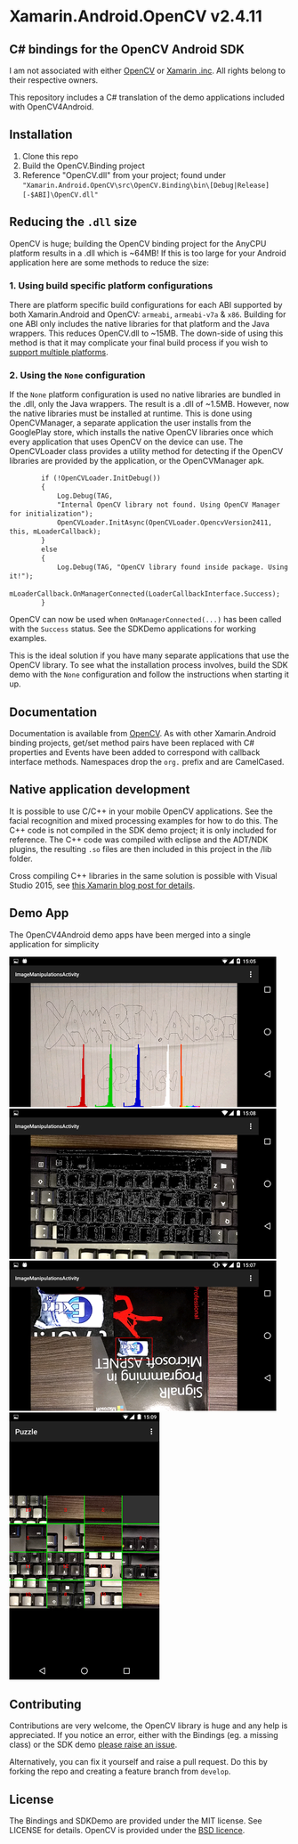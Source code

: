 Xamarin.Android.OpenCV v2.4.11
========================

## C# bindings for the OpenCV Android SDK ##

I am not associated with either [OpenCV](http://opencv.org/) or [Xamarin .inc](http://xamarin.com/). All rights belong to their respective owners.

This repository includes a C# translation of the demo applications included with OpenCV4Android.

## Installation ##
1. Clone this repo
2. Build the OpenCV.Binding project
3. Reference "OpenCV.dll" from your project; found under `"Xamarin.Android.OpenCV\src\OpenCV.Binding\bin\[Debug|Release][-$ABI]\OpenCV.dll"`

## Reducing the `.dll` size ##
OpenCV is huge; building the OpenCV binding project for the AnyCPU platform results in a .dll which is ~64MB! If this is too large for your Android application here are some methods to reduce the size:

### 1. Using build specific platform configurations ###
There are platform specific build configurations for each ABI supported by both Xamarin.Android and OpenCV: `armeabi`, `armeabi-v7a` & `x86`. Building for one ABI only includes the native libraries for that platform and the Java wrappers. This reduces OpenCV.dll to ~15MB. The down-side of using this method is that it may complicate your final build process if you wish to [support multiple platforms](https://developer.xamarin.com/guides/android/advanced_topics/build-abi-specific-apks/).

### 2. Using the `None` configuration ###
If the `None` platform configuration is used no native libraries are bundled in the .dll, only the Java wrappers. The result is a .dll of ~1.5MB. However, now the native libraries must be installed at runtime. This is done using OpenCVManager, a separate application the user installs from the GooglePlay store, which installs the native OpenCV libraries once which every application that uses OpenCV on the device can use. The OpenCVLoader class provides a utility method for detecting if the OpenCV libraries are provided by the application, or the OpenCVManager apk.

            if (!OpenCVLoader.InitDebug())
            {
                Log.Debug(TAG,
				"Internal OpenCV library not found. Using OpenCV Manager for initialization");
                OpenCVLoader.InitAsync(OpenCVLoader.OpencvVersion2411, this, mLoaderCallback);
            }
            else
            {
                Log.Debug(TAG, "OpenCV library found inside package. Using it!");
                mLoaderCallback.OnManagerConnected(LoaderCallbackInterface.Success);
            }

OpenCV can now be used when `OnManagerConnected(...)` has been called with the `Success` status. See the SDKDemo applications for working examples.

This is the ideal solution if you have many separate applications that use the OpenCV library. To see what the installation process involves, build the SDK demo with the `None` configuration and follow the instructions when starting it up.

## Documentation ##
Documentation is available from [OpenCV](http://docs.opencv.org/2.4/doc/tutorials/introduction/android_binary_package/dev_with_OCV_on_Android.html). As with other Xamarin.Android binding projects, get/set method pairs have been replaced with C# properties and Events have been added to correspond with callback interface methods. Namespaces drop the `org.` prefix and are CamelCased.

## Native application development ##
It is possible to use C/C++ in your mobile OpenCV applications. See the facial recognition and mixed processing examples for how to do this. The C++ code is not compiled in the SDK demo project; it is only included for reference. The C++ code was compiled with eclipse and the ADT/NDK plugins, the resulting `.so` files are then included in this project in the /lib folder.

Cross compiling C++ libraries in the same solution is possible with Visual Studio 2015, see [this  Xamarin blog post for details](https://blog.xamarin.com/build-and-debug-c-libraries-in-xamarin-android-apps-with-visual-studio-2015/).

## Demo App ##
The OpenCV4Android demo apps have been merged into a single application for simplicity

![Histogram](docs/Screenshots/Histogram.png)
![EdgeDetection](docs/Screenshots/EdgeDetection.png)
![Zoom](docs/Screenshots/Zoom.png)
![Puzzle](docs/Screenshots/Puzzle.png)

## Contributing ##
Contributions are very welcome, the OpenCV library is huge and any help is appreciated. If you notice an error, either with the Bindings (eg. a missing class) or the SDK demo [please raise an issue](https://github.com/TrekDev/Xamarin.Android.OpenCV/issues).

Alternatively, you can fix it yourself and raise a pull request. Do this by forking the repo and creating a feature branch from `develop`.

## License ##
The Bindings and SDKDemo are provided under the MIT license. See LICENSE for details. OpenCV is provided under the [BSD licence](http://opencv.org/license.html).
